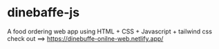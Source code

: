 # dinebaffe-js

A food ordering web app using HTML + CSS + Javascript + tailwind css
check out ==>
https://dinebuffe-onilne-web.netlify.app/
